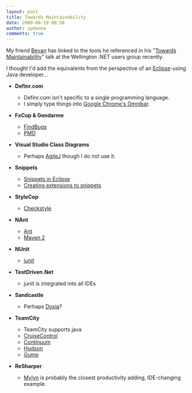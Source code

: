 ```yaml
---
layout: post
title: Towards Maintainability
date: 2009-06-19 00:58
author: spdenne
comments: true
---
```

My friend [Bevan](http://www.nichesoftware.co.nz/) has linked to the tools he
referenced in his "[Towards Maintainability](http://www.nichesoftware.co.nz/presentations/towards-maintainability.html)" talk at
the Wellington .NET users group recently.

I thought I'd add the equivalents from the perspective of an [Eclipse](http://www.eclipse.org/)-using Java developer.<!--more-->..

* **Definr.com** 
  * Definr.com isn't specific to a single programming language.
  * I simply type things into [Google Chrome's Omnibar](http://www.google.com/support/chrome/bin/answer.py?hl=en&answer=95440).

* **FxCop & Gendarme** 
  * [FindBugs](http://findbugs.sourceforge.net/)
  * [PMD](http://pmd.sourceforge.net/)

* **Visual Studio Class Diagrams** 
  * Perhaps [AgileJ](http://www.agilej.com/) though I do not use it.

* **Snippets**
  * [Snippets in Eclipse](http://help.eclipse.org/ganymede/index.jsp?topic=/org.eclipse.wst.sse.doc.user/topics/tsrcedt026.html)
  * [Creating extensions to snippets](http://www.ibm.com/developerworks/opensource/library/os-eclipse-snippet/index.html)

* **StyleCop**
  * [Checkstyle](http://checkstyle.sourceforge.net/)

* **NAnt**
  * [Ant](http://ant.apache.org/)
  * [Maven 2](http://maven.apache.org/)

* **NUnit**
  * [junit](http://www.junit.org/)

* **TestDriven.Net**
  * junit is integrated into all IDEs

* **Sandcastle**
  * Perhaps [Doxia](http://maven.apache.org/doxia/index.html)?

* **TeamCity**
  * TeamCity supports java
  * [CruiseControl](http://cruisecontrol.sourceforge.net/)
  * [Continuum](http://continuum.apache.org/)
  * [Hudson](https://hudson.dev.java.net/)
  * [Gump](http://gump.apache.org/)

* **ReSharper**
  * [Mylyn](http://www.eclipse.org/mylyn/) is probably the closest productivity adding, IDE-changing example.
